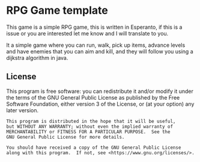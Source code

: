 # RPG Game template

This game is a simple RPG game, this is written in Esperanto, if this is a issue or you are interested let me know and I will translate to you.

It a simple game where you can run, walk, pick up items, advance levels and have enemies that you can aim and kill, and they will follow you using a dijkstra algorithm in java.

## License

This program is free software: you can redistribute it and/or modify
    it under the terms of the GNU General Public License as published by
    the Free Software Foundation, either version 3 of the License, or
    (at your option) any later version.

    This program is distributed in the hope that it will be useful,
    but WITHOUT ANY WARRANTY; without even the implied warranty of
    MERCHANTABILITY or FITNESS FOR A PARTICULAR PURPOSE.  See the
    GNU General Public License for more details.

    You should have received a copy of the GNU General Public License
    along with this program.  If not, see <https://www.gnu.org/licenses/>.
